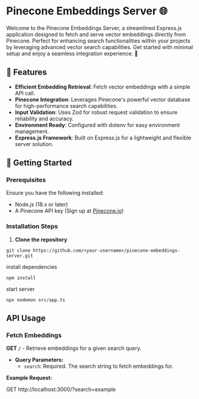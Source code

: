 # Pinecone Embeddings Server 🌐

Welcome to the Pinecone Embeddings Server, a streamlined Express.js application designed to fetch and serve vector embeddings directly from Pinecone. Perfect for enhancing search functionalities within your projects by leveraging advanced vector search capabilities. Get started with minimal setup and enjoy a seamless integration experience. 🚀

## 🌟 Features

- **Efficient Embedding Retrieval**: Fetch vector embeddings with a simple API call.
- **Pinecone Integration**: Leverages Pinecone's powerful vector database for high-performance search capabilities.
- **Input Validation**: Uses Zod for robust request validation to ensure reliability and accuracy.
- **Environment Ready**: Configured with dotenv for easy environment management.
- **Express.js Framework**: Built on Express.js for a lightweight and flexible server solution.

## 🚀 Getting Started

### Prerequisites

Ensure you have the following installed:
- Node.js (18.x or later)
- A Pinecone API key (Sign up at [Pinecone.io](https://www.pinecone.io/))

### Installation Steps

1. **Clone the repository**
```
git clone https://github.com/<your-username>/pinecone-embeddings-server.git
```
install dependencies
```
npm install
```
start server
```
npx nodemon src/app.ts
```



## API Usage

### Fetch Embeddings

**GET `/`** - Retrieve embeddings for a given search query.

- **Query Parameters:**
  - `search`: Required. The search string to fetch embeddings for.

**Example Request:**

GET http://localhost:3000/?search=example

